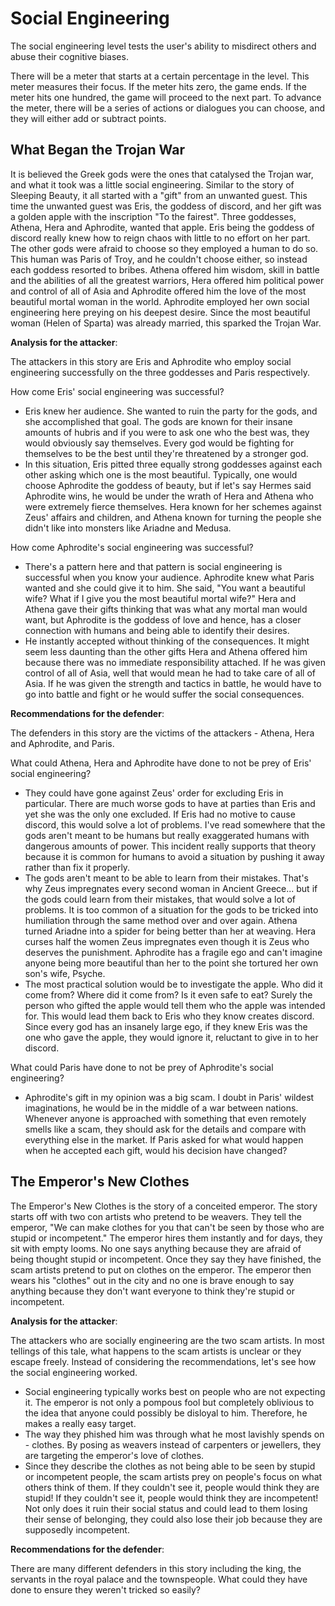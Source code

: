# Social Engineering

The social engineering level tests the user's ability to misdirect others and abuse their cognitive biases. 

There will be a meter that starts at a certain percentage in the level. This meter measures their focus. If the meter hits zero, the game ends. If the meter hits one hundred, the game will proceed to the next part. To advance the meter, there will be a series of actions or dialogues you can choose, and they will either add or subtract points. 

## What Began the Trojan War

It is believed the Greek gods were the ones that catalysed the Trojan war, and what it took was a little social engineering. Similar to the story of Sleeping Beauty, it all started with a "gift" from an unwanted guest. This time the unwanted guest was Eris, the goddess of discord, and her gift was a golden apple with the inscription "To the fairest". Three goddesses, Athena, Hera and Aphrodite, wanted that apple. Eris being the goddess of discord really knew how to reign chaos with little to no effort on her part. The other gods were afraid to choose so they employed a human to do so. This human was Paris of Troy, and he couldn't choose either, so instead each goddess resorted to bribes. Athena offered him wisdom, skill in battle and the abilities of all the greatest warriors, Hera offered him political power and control of all of Asia and Aphrodite offered him the love of the most beautiful mortal woman in the world. Aphrodite employed her own social engineering here preying on his deepest desire. Since the most beautiful woman (Helen of Sparta) was already married, this sparked the Trojan War.

**Analysis for the attacker**:

The attackers in this story are Eris and Aphrodite who employ social engineering successfully on the three goddesses and Paris respectively.

How come Eris' social engineering was successful?

- Eris knew her audience. She wanted to ruin the party for the gods, and she accomplished that goal. The gods are known for their insane amounts of hubris and if you were to ask one who the best was, they would obviously say themselves. Every god would be fighting for themselves to be the best until they're threatened by a stronger god.
- In this situation, Eris pitted three equally strong goddesses against each other asking which one is the most beautiful. Typically, one would choose Aphrodite the goddess of beauty, but if let's say Hermes said Aphrodite wins, he would be under the wrath of Hera and Athena who were extremely fierce themselves. Hera known for her schemes against Zeus' affairs and children, and Athena known for turning the people she didn't like into monsters like Ariadne and Medusa.

How come Aphrodite's social engineering was successful?

- There's a pattern here and that pattern is social engineering is successful when you know your audience. Aphrodite knew what Paris wanted and she could give it to him. She said, "You want a beautiful wife? What if I give you the most beautiful mortal wife?" Hera and Athena gave their gifts thinking that was what any mortal man would want, but Aphrodite is the goddess of love and hence, has a closer connection with humans and being able to identify their desires.
- He instantly accepted without thinking of the consequences. It might seem less daunting than the other gifts Hera and Athena offered him because there was no immediate responsibility attached. If he was given control of all of Asia, well that would mean he had to take care of all of Asia. If he was given the strength and tactics in battle, he would have to go into battle and fight or he would suffer the social consequences.

**Recommendations for the defender**:

The defenders in this story are the victims of the attackers - Athena, Hera and Aphrodite, and Paris.

What could Athena, Hera and Aphrodite have done to not be prey of Eris' social engineering?

- They could have gone against Zeus' order for excluding Eris in particular. There are much worse gods to have at parties than Eris and yet she was the only one excluded. If Eris had no motive to cause discord, this would solve a lot of problems. I've read somewhere that the gods aren't meant to be humans but really exaggerated humans with dangerous amounts of power. This incident really supports that theory because it is common for humans to avoid a situation by pushing it away rather than fix it properly.
- The gods aren't meant to be able to learn from their mistakes. That's why Zeus impregnates every second woman in Ancient Greece... but if the gods could learn from their mistakes, that would solve a lot of problems. It is too common of a situation for the gods to be tricked into humiliation through the same method over and over again. Athena turned Ariadne into a spider for being better than her at weaving. Hera curses half the women Zeus impregnates even though it is Zeus who deserves the punishment. Aphrodite has a fragile ego and can't imagine anyone being more beautiful than her to the point she tortured her own son's wife, Psyche.
- The most practical solution would be to investigate the apple. Who did it come from? Where did it come from? Is it even safe to eat? Surely the person who gifted the apple would tell them who the apple was intended for. This would lead them back to Eris who they know creates discord. Since every god has an insanely large ego, if they knew Eris was the one who gave the apple, they would ignore it, reluctant to give in to her discord.

What could Paris have done to not be prey of Aphrodite's social engineering?

- Aphrodite's gift in my opinion was a big scam. I doubt in Paris' wildest imaginations, he would be in the middle of a war between nations. Whenever anyone is approached with something that even remotely smells like a scam, they should ask for the details and compare with everything else in the market. If Paris asked for what would happen when he accepted each gift, would his decision have changed?

## The Emperor's New Clothes

The Emperor's New Clothes is the story of a conceited emperor. The story starts off with two con artists who pretend to be weavers. They tell the emperor, "We can make clothes for you that can't be seen by those who are stupid or incompetent." The emperor hires them instantly and for days, they sit with empty looms. No one says anything because they are afraid of being thought stupid or incompetent. Once they say they have finished, the scam artists pretend to put on clothes on the emperor. The emperor then wears his "clothes" out in the city and no one is brave enough to say anything because they don't want everyone to think they're stupid or incompetent. 

**Analysis for the attacker**:

The attackers who are socially engineering are the two scam artists. In most tellings of this tale, what happens to the scam artists is unclear or they escape freely. Instead of considering the recommendations, let's see how the social engineering worked.

- Social engineering typically works best on people who are not expecting it. The emperor is not only a pompous fool but completely oblivious to the idea that anyone could possibly be disloyal to him. Therefore, he makes a really easy target.
- The way they phished him was through what he most lavishly spends on - clothes. By posing as weavers instead of carpenters or jewellers, they are targeting the emperor's love of clothes.
- Since they describe the clothes as not being able to be seen by stupid or incompetent people, the scam artists prey on people's focus on what others think of them. If they couldn't see it, people would think they are stupid! If they couldn't see it, people would think they are incompetent! Not only does it ruin their social status and could lead to them losing their sense of belonging, they could also lose their job because they are supposedly incompetent.

**Recommendations for the defender**:

There are many different defenders in this story including the king, the servants in the royal palace and the townspeople. What could they have done to ensure they weren't tricked so easily?
